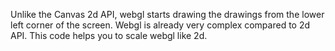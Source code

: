 Unlike the Canvas 2d API, webgl starts drawing the drawings from the lower left corner of the screen. Webgl is already very complex compared to 2d API. This code helps you to scale webgl like 2d.